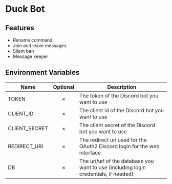 # Duck Bot

## Features

- Rename command
- Join and leave messages
- Slient ban
- Message keeper

## Environment Variables

| Name          | Optional | Description                                                                          |
| ------------- | :------: | ------------------------------------------------------------------------------------ |
| TOKEN         |    ×     | The token of the Discord bot you want to use                                         |
| CLIENT_ID     |    ×     | The client id of the Discord bot you want to use                                     |
| CLIENT_SECRET |    ×     | The client secret of the Discord bot you want to use                                 |
| REDIRECT_URI  |    ×     | The redirect uri used for the OAuth2 Discord login for the web interface             |
| DB            |    ×     | The uri/url of the database you want to use (including login credentials, if needed) |
